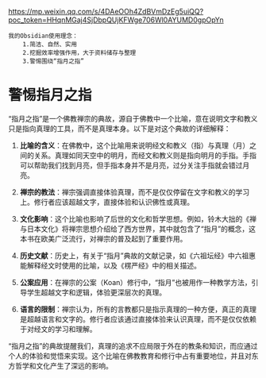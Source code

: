 https://mp.weixin.qq.com/s/4DAeOOh4ZdBVmDzEg5uiQQ?poc_token=HHqnMGaj4SjDbpQUjKFWge706Wl0AYUMD0gpOpYn


```
我的Obsidian使用理念：  
	1.简洁、自然、实用  
	2.挖掘效率增强作用，大于资料储存与整理  
	3.警惕围绕“指月之指”
```
# 警惕指月之指
“指月之指”是一个佛教禅宗的典故，源自于佛教中一个比喻，意在说明文字和教义只是指向真理的工具，而不是真理本身。以下是对这个典故的详细解释：

1. **比喻的含义**：在佛教中，这个比喻用来说明经文和教义（指）与真理（月）之间的关系。真理如同天空中的明月，而经文和教义则是指向明月的手指。手指可以帮助我们找到月亮，但手指本身并不是月亮，过分关注手指就会错过月亮。

2. **禅宗的教法**：禅宗强调直接体验真理，而不是仅仅停留在文字和教义的学习上。修行者应该超越文字，直接体验和认识佛性或真理。

3. **文化影响**：这个比喻也影响了后世的文化和哲学思想。例如，铃木大拙的《禅与日本文化》将禅宗思想介绍给了西方世界，其中就包含了“指月”的概念，这本书在欧美广泛流行，对禅宗的普及起到了重要作用。

4. **历史文献**：历史上，有关于“指月”典故的文献记录，如《六祖坛经》中六祖惠能解释经文时使用的比喻，以及《楞严经》中的相关描述。

5. **公案应用**：在禅宗的公案（Koan）修行中，“指月”也被用作一种教学方法，引导学生超越文字和逻辑，体验更深层次的真理。

6. **语言的限制**：禅宗认为，所有的言教都只是指示真理的一种方便，真正的真理是超越语言和文字的。修行者应该通过直接体验来认识真理，而不是仅仅依赖于对经文的学习和理解。

“指月之指”的典故提醒我们，真理的追求不应局限于外在的教条和知识，而应通过个人的体验和觉悟来实现。这个比喻在佛教教育和修行中占有重要地位，并且对东方哲学和文化产生了深远的影响。

